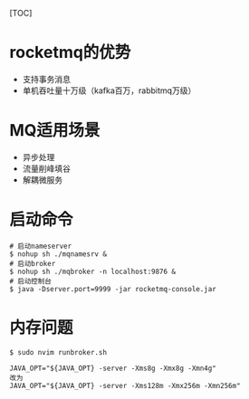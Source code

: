 [TOC]

# rocketmq的优势
+ 支持事务消息
+ 单机吞吐量十万级（kafka百万，rabbitmq万级）

# MQ适用场景
+ 异步处理
+ 流量削峰填谷
+ 解耦微服务

# 启动命令
```
# 启动nameserver
$ nohup sh ./mqnamesrv &
# 启动broker
$ nohup sh ./mqbroker -n localhost:9876 &
# 启动控制台
$ java -Dserver.port=9999 -jar rocketmq-console.jar
```


# 内存问题
```
$ sudo nvim runbroker.sh

JAVA_OPT="${JAVA_OPT} -server -Xms8g -Xmx8g -Xmn4g"
改为
JAVA_OPT="${JAVA_OPT} -server -Xms128m -Xmx256m -Xmn256m"
```
